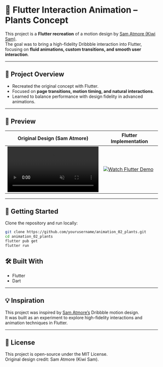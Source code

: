 # 🌱 Flutter Interaction Animation – Plants Concept

This project is a **Flutter recreation** of a motion design by [Sam Atmore (Kiwi Sam)](https://dribbble.com/KiwiSam).  
The goal was to bring a high-fidelity Dribbble interaction into Flutter, focusing on **fluid animations, custom transitions, and smooth user interaction**.

---

## 🎯 Project Overview
- Recreated the original concept with Flutter.
- Focused on **page transitions, motion timing, and natural interactions**.
- Learned to balance performance with design fidelity in advanced animations.

---

## 📸 Preview

| Original Design (Sam Atmore)                                                                                                          | Flutter Implementation                                                                              |
|---------------------------------------------------------------------------------------------------------------------------------------|-----------------------------------------------------------------------------------------------------|
| <video src="https://github.com/user-attachments/assets/7166f92b-144b-4fc7-9030-4874b96789d9" width="300" autoplay loop muted></video> | [![Watch Flutter Demo](https://img.youtube.com/vi/ljjWKTy7kM0/0.jpg)](https://youtu.be/ljjWKTy7kM0) |

---

## 🚀 Getting Started

Clone the repository and run locally:

```bash
git clone https://github.com/yourusername/animation_02_plants.git
cd animation_02_plants
flutter pub get
flutter run
```

## 🛠️ Built With
- Flutter
- Dart

---

## 💡 Inspiration
This project was inspired by [Sam Atmore’s](https://dribbble.com/KiwiSam) Dribbble motion design.  
It was built as an experiment to explore high-fidelity interactions and animation techniques in Flutter.

---

## 📜 License
This project is open-source under the MIT License.  
Original design credit: Sam Atmore (Kiwi Sam).